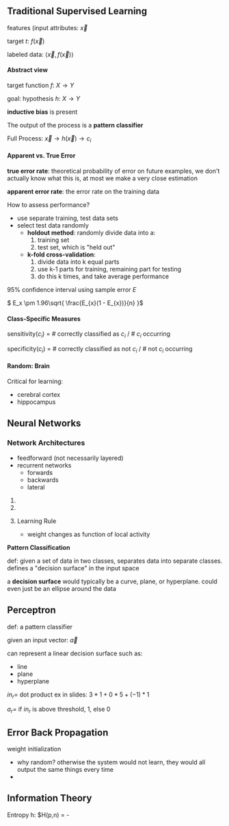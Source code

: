 ## Traditional Supervised Learning

features (input attributes: $\vec{x}$ 

target $t$: $f(\vec{x})$

labeled data: $\langle\vec{x}, f(\vec{x})\rangle$



#### Abstract view

target function $f$: $X \rightarrow Y$

goal: hypothesis $h$: $X \rightarrow Y$

**inductive bias** is present 



The output of the process is a **pattern classifier**

Full Process: $\vec{x} \rightarrow h(\vec{x}) \rightarrow c_i$



#### Apparent vs. True Error

**true error rate**: theoretical probability of error on future examples, we don't actually know what this is, at most we make a very close estimation

**apparent error rate**: the error rate on the training data

How to assess performance?

- use separate training, test data sets
- select test data randomly
  - **holdout method**: randomly divide data into a:
    1. training set
    2. test set, which is "held out"
  - **k-fold cross-validation**:
    1. divide data into k equal parts
    2. use k-1 parts for training, remaining part for testing
    3. do this k times, and take average performance

95% confidence interval using sample error $E$

$ E_x \pm 1.96\sqrt{ \frac{E_{x}(1 - E_{x})}{n} }$



#### Class-Specific Measures

sensitivity($c_i$)  = # correctly classified as $c_i$ / # $c_i$ occurring

specificity($c_i$) = # correctly classified as not $c_i$ / # not $c_i$ occurring



#### Random: Brain

Critical for learning:

- cerebral cortex
- hippocampus



## Neural Networks

### **Network Architectures**

- feedforward (not necessarily layered)
- recurrent networks
  - forwards
  - backwards
  - lateral

1. 

2. 
3. Learning Rule
   - weight changes as function of local activity

**Pattern Classification**

def: given a set of data in two classes, separates data into separate classes. defines a "decision surface" in the input space

a **decision surface** would typically be a curve, plane, or hyperplane. could even just be an ellipse around the data

## Perceptron

def: a pattern classifier

given an input vector: $\vec{a}$

can represent a linear decision surface such as:

- line
- plane
- hyperplane

$in_r =$ dot product ex in slides: $3 * 1 + 0 * 5 + (-1) * 1$

$a_r =$ if $in_r$ is above threshold, 1, else 0



## Error Back Propagation

weight initialization

- why random? otherwise the system would not learn, they would all output the same things every time
- 



## Information Theory

Entropy h: $H(p,n) = -

